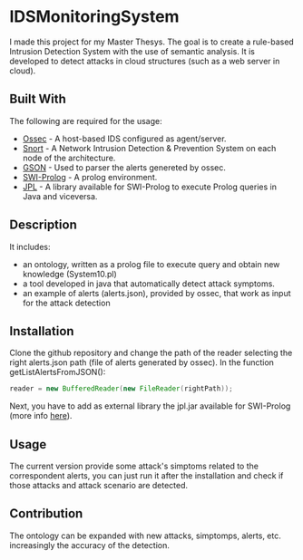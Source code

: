 # IDSMonitoringSystem
I made this project for my Master Thesys. The goal is to create a rule-based Intrusion Detection System with the use of semantic analysis. 
It is developed to detect attacks in cloud structures (such as a web server in cloud).

## Built With
The following are required for the usage:
* [Ossec](https://www.ossec.net/) - A host-based IDS configured as agent/server. 
* [Snort](https://www.snort.org/) - A Network Intrusion Detection & Prevention System on each node of the architecture.
* [GSON](https://github.com/google/gson) - Used to parser the alerts genereted by ossec.
* [SWI-Prolog](https://www.swi-prolog.org/) - A prolog environment.
* [JPL](https://jpl7.org/) - A library available for SWI-Prolog to execute Prolog queries in Java and viceversa. 

## Description
It includes:
* an ontology, written as a prolog file to execute query and obtain new knowledge (System10.pl)
* a tool developed in java that automatically detect attack symptoms.
* an example of alerts (alerts.json), provided by ossec, that work as input for the attack detection

## Installation
Clone the github repository and change the path of the reader selecting the right alerts.json path (file of alerts generated by ossec).
In the function getListAlertsFromJSON():
```java
reader = new BufferedReader(new FileReader(rightPath));
```
Next, you have to add as external library the jpl.jar available for SWI-Prolog (more info [here](https://github.com/SWI-Prolog/packages-jpl/wiki/Installing-&-Using-JPL)).


## Usage
The current version provide some attack's simptoms related to the correspondent alerts, you can just run it after the installation and check if those attacks and attack scenario are detected.

## Contribution
The ontology can be expanded with new attacks, simptomps, alerts, etc. increasingly the accuracy of the detection.

